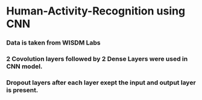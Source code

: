 # Human-Activity-Recognition using CNN

### Data is taken from WISDM Labs
### 2 Covolution layers followed by 2 Dense Layers were used in CNN model.
### Dropout layers after each layer exept the input and output layer is present.
